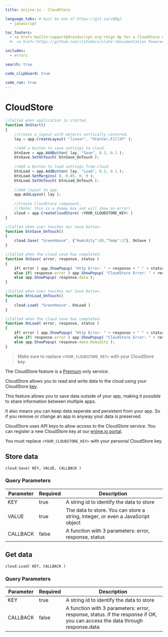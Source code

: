 ```yaml
---
title: enjine.io - CloudStore

language_tabs: # must be one of https://git.io/vQNgJ
  - javascript

toc_footers:
  - <a href='mailto:support@droidscript.org'>Sign Up for a CloudStore API Key</a>
  #- <a href='https://github.com/slatedocs/slate'>Documentation Powered by Slate</a>

includes:
  - errors

search: true

code_clipboard: true

code_run: true
---
```


# CloudStore
```javascript
//Called when application is started.
function OnStart()
{
	//Create a layout with objects vertically centered.
	lay = app.CreateLayout( "linear", "VCenter,FillXY" );	

	//Add a button to save settings to cloud.
	btnSave = app.AddButton( lay, "Save", 0.3, 0.1 );
	btnSave.SetOnTouch( btnSave_OnTouch );
	
	//Add a button to load settings from cloud.
	btnLoad = app.AddButton( lay, "Load", 0.3, 0.1 );
	btnLoad.SetMargins( 0, 0.05, 0, 0 );
	btnLoad.SetOnTouch( btnLoad_OnTouch );
	
	//Add layout to app.	
	app.AddLayout( lay );
	
	//Create CloudStore component.
	//(Note: this is a dummy key and will show an error)
	cloud = app.CreateCloudStore( <YOUR_CLOUDSTORE_KEY> )
}

//Called when user touches our Save button.
function btnSave_OnTouch()
{	
	cloud.Save( "GreenHouse", {"Humidity":88,"Temp":27}, OnSave )
}

//Called when the cloud save has completed.
function OnSave( error, response, status )
{
    if( error ) app.ShowPopup( "Http Error: " + response + " " + status )
    else if( response.error ) app.ShowPopup( "CloudStore Error: " + response.error )
    else app.ShowPopup( response.data );
}

//Called when user touches our Save button.
function btnLoad_OnTouch()
{
	cloud.Load( "GreenHouse", OnLoad )
}

//Called when the cloud save has completed.
function OnLoad( error, response, status )
{
    if( error ) app.ShowPopup( "Http Error: " + response + " " + status )
    else if( response.error ) app.ShowPopup( "CloudStore Error: " + response.error )
    else app.ShowPopup( response.data.Humidity );
}

```
> Make sure to replace `<YOUR_CLOUDSTORE_KEY>` with your CloudStore key.

The CloudStore feature is a [Premium](mailto:support@droidscript.org) only service.

CloudStore allows you to read and write data to the cloud using your CloudStore [key](https://enjine.io).

This feature allows you to save data outside of your app, making it possible to share information between multiple apps.

It also means you can keep data seperate and persistent from your app.  So if you remove or change an app in anyway your data is preserved. 

CloudStore uses API keys to allow access to the CloudStore service. You can register a new CloudStore key at our [enjine.io portal](https://enjine.io).

<aside class="notice">
You must replace <code>&lt;YOUR_CLOUDSTORE_KEY&gt;</code> with your personal CloudStore key.
</aside>

## Store data

`cloud.Save( KEY, VALUE, CALLBACK )`

### Query Parameters
Parameter | Required | Description
--------- | ------- | -----------
KEY | true | A string id to identify the data to store
VALUE | true | The data to store.  You can store a string, integer, or even a JavaScript object 
CALLBACK | false | A function with 3 parameters: error, response, status

## Get data

`cloud.Load( KEY, CALLBACK )`

### Query Parameters
Parameter | Required | Description
--------- | ------- | -----------
KEY | true | A string id to identify the data to store
CALLBACK | false | A function with 3 parameters: error, response, status.  If the response if OK, you can access the data through response.data



<!--
<aside class="success">
Remember — a happy kitten is an authenticated kitten!
</aside>


<aside class="warning">Inside HTML code blocks like this one, you can't use Markdown, so use <code>&lt;code&gt;</code> blocks to denote code.</aside>
-->
